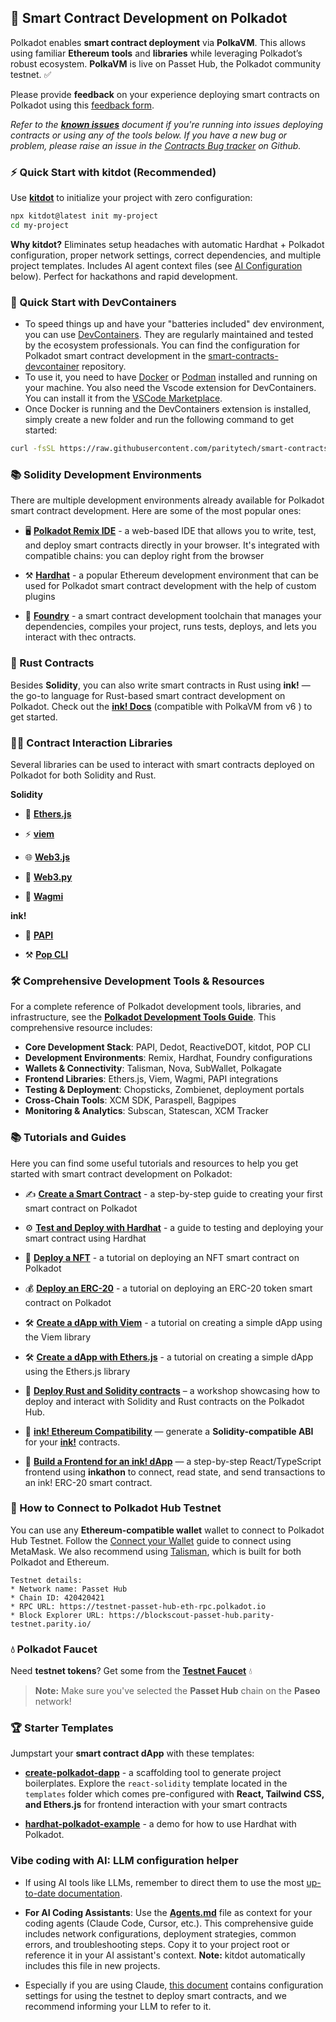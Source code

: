 ## 🚀 Smart Contract Development on Polkadot

Polkadot enables **smart contract deployment** via **PolkaVM**. This allows using familiar **Ethereum tools** and **libraries** while leveraging Polkadot’s robust ecosystem. **PolkaVM** is live on Passet Hub, the Polkadot community testnet. ✅

Please provide **feedback** on your experience deploying smart contracts on Polkadot using this [feedback form](https://forms.gle/BhL5ZCaFMUvSipos8). 

*Refer to the [**known issues**](https://docs.google.com/document/d/1j5hnQZRqlbVagW28dC24OVAF8uRih5jWubBxy5PlMYc/edit?usp=sharing) document if you're running into issues deploying contracts or using any of the tools below. If you have a new bug or problem, please raise an issue in the [Contracts Bug tracker](https://github.com/paritytech/contract-issues) on Github.*

### ⚡ Quick Start with kitdot (Recommended)

Use [**kitdot**](https://www.npmjs.com/package/kitdot) to initialize your project with zero configuration:

```bash
npx kitdot@latest init my-project
cd my-project
```

**Why kitdot?** Eliminates setup headaches with automatic Hardhat + Polkadot configuration, proper network settings, correct dependencies, and multiple project templates. Includes AI agent context files (see [AI Configuration](#vibe-coding-with-ai-llm-configuration-helper) below). Perfect for hackathons and rapid development.

### 🚀 Quick Start with DevContainers

- To speed things up and have your "batteries included" dev environment, you can use [DevContainers](https://code.visualstudio.com/docs/devcontainers/containers). They are regularly maintained and tested by the ecosystem professionals. You can find the configuration for Polkadot smart contract development in the [smart-contracts-devcontainer](https://github.com/paritytech/smart-contracts-devcontainer) repository.
- To use it, you need to have [Docker](https://www.docker.com/products/docker-desktop) or [Podman](https://podman.io/docs/installation) installed and running on your machine. You also need the Vscode extension for DevContainers. You can install it from the [VSCode Marketplace](https://marketplace.visualstudio.com/items?itemName=ms-vscode-remote.remote-containers).
- Once Docker is running and the DevContainers extension is installed, simply create a new folder and run the following command to get started:

```bash
curl -fsSL https://raw.githubusercontent.com/paritytech/smart-contracts-devcontainer/main/.devcontainer/fetch-devcontainer.sh | bash -s --
```

### 📚 Solidity Development Environments

There are multiple development environments already available for Polkadot smart contract development. Here are some of the most popular ones:

- 🖥️ [**Polkadot Remix IDE**](https://docs.polkadot.com/develop/smart-contracts/dev-environments/remix/) - a web-based IDE that allows you to write, test, and deploy smart contracts directly in your browser. It's integrated with compatible chains: you can deploy right from the browser

- ⚒️ [**Hardhat**](https://docs.polkadot.com/develop/smart-contracts/dev-environments/hardhat/) - a popular Ethereum development environment that can be used for Polkadot smart contract development with the help of custom plugins
- 🤠 [**Foundry**](https://docs.polkadot.com/develop/smart-contracts/dev-environments/foundry/) - a smart contract development toolchain that manages your dependencies, compiles your project, runs tests, deploys, and lets you interact with thec ontracts.

### 🦀 Rust Contracts

Besides **Solidity**, you can also write smart contracts in Rust using **ink!** &mdash; the go-to language for Rust-based smart contract development on Polkadot. Check out the [**ink! Docs**](https://use.ink/6.x) (compatible with PolkaVM from v6 ) to get started.

### 👨‍💻 Contract Interaction Libraries

Several libraries can be used to interact with smart contracts deployed on Polkadot for both Solidity and Rust.

**Solidity**

- 🔵 [**Ethers.js**](https://docs.polkadot.com/develop/smart-contracts/libraries/ethers-js/)

- ⚡ [**viem**](https://docs.polkadot.com/develop/smart-contracts/libraries/viem/)

- 🌐 [**Web3.js**](https://docs.polkadot.com/develop/smart-contracts/libraries/web3-js/)

- 🐍 [**Web3.py**](https://docs.polkadot.com/develop/smart-contracts/libraries/web3-py/)

- 🧙 [**Wagmi**](https://docs.polkadot.com/develop/smart-contracts/libraries/wagmi/)

**ink!**

- 🥸 [**PAPI**](https://papi.how/ink)

- ⚒️ [**Pop CLI**](https://learn.onpop.io/welcome/hackathon-guide#contract-development)

### 🛠️ Comprehensive Development Tools & Resources

For a complete reference of Polkadot development tools, libraries, and infrastructure, see the [**Polkadot Development Tools Guide**](polkadot-development-tools.md). This comprehensive resource includes:

- **Core Development Stack**: PAPI, Dedot, ReactiveDOT, kitdot, POP CLI
- **Development Environments**: Remix, Hardhat, Foundry configurations
- **Wallets & Connectivity**: Talisman, Nova, SubWallet, Polkagate
- **Frontend Libraries**: Ethers.js, Viem, Wagmi, PAPI integrations
- **Testing & Deployment**: Chopsticks, Zombienet, deployment portals
- **Cross-Chain Tools**: XCM SDK, Paraspell, Bagpipes
- **Monitoring & Analytics**: Subscan, Statescan, XCM Tracker

### 📚 Tutorials and Guides

Here you can find some useful tutorials and resources to help you get started with smart contract development on Polkadot:

- ✍️ [**Create a Smart Contract**](https://docs.polkadot.com/tutorials/smart-contracts/launch-your-first-project/create-contracts/) - a step-by-step guide to creating your first smart contract on Polkadot

- ⚙️ [**Test and Deploy with Hardhat**](https://docs.polkadot.com/tutorials/smart-contracts/launch-your-first-project/test-and-deploy-with-hardhat/) - a guide to testing and deploying your smart contract using Hardhat

- 🎨 [**Deploy a NFT**](https://docs.polkadot.com/tutorials/smart-contracts/deploy-nft/) - a tutorial on deploying an NFT smart contract on Polkadot

- 💰 [**Deploy an ERC-20**](https://docs.polkadot.com/tutorials/smart-contracts/deploy-erc20/) - a tutorial on deploying an ERC-20 token smart contract on Polkadot

- 🛠️ [**Create a dApp with Viem**](https://docs.polkadot.com/develop/smart-contracts/libraries/viem/) - a tutorial on creating a simple dApp using the Viem library

- 🛠️ [**Create a dApp with Ethers.js**](https://docs.polkadot.com/develop/smart-contracts/libraries/ethers-js/) - a tutorial on creating a simple dApp using the Ethers.js library

- 🎥 [**Deploy Rust and Solidity contracts**](https://youtu.be/TGgpG1jPxeE) – a workshop showcasing how to deploy and interact with Solidity and Rust contracts on the Polkadot Hub.

- 🔄 [**ink! Ethereum Compatibility**](https://use.ink/tutorials/ethereum-compatibility/overview) — generate a **Solidity-compatible ABI** for your [**ink!**](https://use.ink/docs/v6#what-is-ink) contracts.

- 🧩 [**Build a Frontend for an ink! dApp**](https://use.ink/tutorials/frontend-development/inkathon-erc20) — a step-by-step React/TypeScript frontend using **inkathon** to connect, read state, and send transactions to an ink! ERC-20 smart contract.

### 🔑 How to Connect to Polkadot Hub Testnet

You can use any **Ethereum-compatible wallet** wallet to connect to Polkadot Hub Testnet. Follow the [Connect your Wallet](https://docs.polkadot.com/develop/smart-contracts/connect-to-polkadot/) guide to connect using MetaMask. We also recommend using [Talisman](https://talisman.xyz/), which is built for both Polkadot and Ethereum.

```
Testnet details:
* Network name: Passet Hub
* Chain ID: 420420421
* RPC URL: https://testnet-passet-hub-eth-rpc.polkadot.io
* Block Explorer URL: https://blockscout-passet-hub.parity-testnet.parity.io/
```


### 💧 Polkadot Faucet

Need **testnet tokens**? Get some from the [**Testnet Faucet**](https://faucet.polkadot.io/?parachain=1111) 💧

> **Note:** Make sure you've selected the **Passet Hub** chain on the **Paseo** network!


### 🏆 Starter Templates

Jumpstart your **smart contract dApp** with these templates:

- [**create-polkadot-dapp**](https://www.npmjs.com/package/create-polkadot-dapp?activeTab=readme) - a scaffolding tool to generate project boilerplates. Explore the `react-solidity` template located in the `templates` folder which comes pre-configured with **React, Tailwind CSS, and Ethers.js** for frontend interaction with your smart contracts

- [**hardhat-polkadot-example**](https://github.com/UtkarshBhardwaj007/hardhat-polkadot-example) - a demo for how to use Hardhat with Polkadot.


### Vibe coding with AI: LLM configuration helper

- If using AI tools like LLMs, remember to direct them to use the most [up-to-date documentation](https://docs.polkadot.com/).

- **For AI Coding Assistants**: Use the [**Agents.md**](./Agents.md) file as context for your coding agents (Claude Code, Cursor, etc.). This comprehensive guide includes network configurations, deployment strategies, common errors, and troubleshooting steps. Copy it to your project root or reference it in your AI assistant's context. **Note:** kitdot automatically includes this file in new projects.

- Especially if you are using Claude, [this document](https://www.kusamahub.com/downloads/LLMCONTRACTS.md) contains configuration settings for using the testnet to deploy smart contracts, and we recommend informing your LLM to refer to it.  
